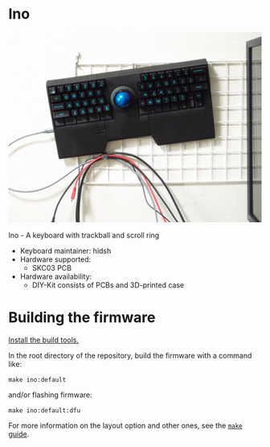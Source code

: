 Ino
========

![photo](docs/ino-photo.jpg)

Ino - A keyboard with trackball and scroll ring

- Keyboard maintainer: hidsh
- Hardware supported: 
    - SKC03 PCB
- Hardware availability:
    - DIY-Kit consists of PCBs and 3D-printed case

# Building the firmware

[Install the build tools.](https://docs.qmk.fm/#/getting_started_build_tools)

In the root directory of the repository, build the firmware with a command like:

```
make ino:default
```

and/or flashing firmware:

```
make ino:default:dfu
```


For more information on the layout option and other ones, see the [`make` guide](https://docs.qmk.fm/#/getting_started_make_guide).

